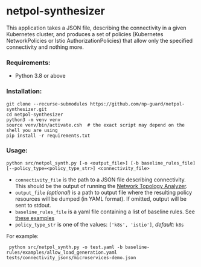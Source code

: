 # netpol-synthesizer
This application takes a JSON file, describing the connectivity in a given Kubernetes cluster,
and produces a set of policies (Kubernetes NetworkPolicies or Istio AuthorizationPolicies) that allow only the specified connectivity
and nothing more.

### Requirements:

* Python 3.8 or above

### Installation:
```commandline
git clone --recurse-submodules https://github.com/np-guard/netpol-synthesizer.git
cd netpol-synthesizer
python3 -m venv venv
source venv/bin/activate.csh  # the exact script may depend on the shell you are using
pip install -r requirements.txt
```

### Usage:
```commandline
python src/netpol_synth.py [-o <output_file>] [-b baseline_rules_file] [--policy_type=<policy_type_str>] <connectivity_file>
```
* `connectivity_file` is the path to a JSON file describing connectivity. This should be the output of running the [Network Topology Analyzer](https://github.com/np-guard/cluster-topology-analyzer).
* `output_file` *(optional)* is a path to output file where the resulting policy resources will be dumped (in YAML format). If omitted, output will be sent to stdout.
* `baseline_rules_file` is a yaml file containing a list of baseline rules. See [these examples](https://github.com/np-guard/baseline-rules/tree/master/examples)
* `policy_type_str` is one of the values: `['k8s', 'istio']`, *default:* `k8s`

For example:
```commandline
 python src/netpol_synth.py -o test.yaml -b baseline-rules/examples/allow_load_generation.yaml tests/connectivity_jsons/microservices-demo.json
```

